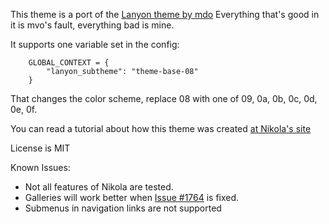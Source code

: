 This theme is a port of the [Lanyon theme by mdo](http://lanyon.getpoole.com/) Everything that's good in it
is mvo's fault, everything bad is mine.

It supports one variable set in the config:

```
    GLOBAL_CONTEXT = {
        "lanyon_subtheme": "theme-base-08"
    }
```

That changes the color scheme, replace 08 with one of 09, 0a, 0b, 0c, 0d, 0e, 0f.

You can read a tutorial about how this theme was created [at Nikola's site](https://getnikola.com/creating-a-theme.html)

License is MIT

Known Issues:

* Not all features of Nikola are tested.
* Galleries will work better when [Issue #1764](https://github.com/getnikola/nikola/issues/1764) is fixed.
* Submenus in navigation links are not supported
